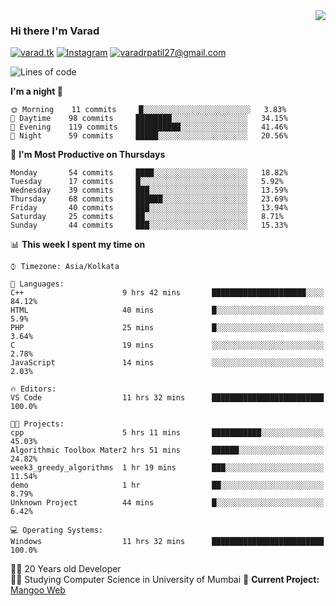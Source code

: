 <img align='right' src="https://github-readme-stats.vercel.app/api?username=varadp2000&show_icons=true">

### Hi there I'm Varad

[![varad.tk](https://img.shields.io/static/v1?label=varad.tk&message=%20&color=yellow&logo=&style=flat-square&logoColor=white)](https://varad.tk/)
[![Instagram](https://img.shields.io/static/v1?label=Instagram&message=%20&color=orange&logo=Instagram&style=flat-square&logoColor=white)](https://www.instagram.com/varad.r.p/)
[![varadrpatil27@gmail.com](https://img.shields.io/static/v1?label=me@lucafluri.ch&message=%20&color=red&logo=gmail&style=flat-square&logoColor=white)](mailto:varadrpatil27@gmail.com)


<!--START_SECTION:waka-->
![Lines of code](https://img.shields.io/badge/From%20Hello%20World%20I've%20written-969213%20Lines%20of%20code-blue)

**I'm a night 🦉** 

```text
🌞 Morning    11 commits     █░░░░░░░░░░░░░░░░░░░░░░░░   3.83% 
🌆 Daytime    98 commits     ████████░░░░░░░░░░░░░░░░░   34.15% 
🌃 Evening    119 commits    ██████████░░░░░░░░░░░░░░░   41.46% 
🌙 Night      59 commits     █████░░░░░░░░░░░░░░░░░░░░   20.56%

```
📅 **I'm Most Productive on Thursdays** 

```text
Monday       54 commits     ████░░░░░░░░░░░░░░░░░░░░░   18.82% 
Tuesday      17 commits     █░░░░░░░░░░░░░░░░░░░░░░░░   5.92% 
Wednesday    39 commits     ███░░░░░░░░░░░░░░░░░░░░░░   13.59% 
Thursday     68 commits     ██████░░░░░░░░░░░░░░░░░░░   23.69% 
Friday       40 commits     ███░░░░░░░░░░░░░░░░░░░░░░   13.94% 
Saturday     25 commits     ██░░░░░░░░░░░░░░░░░░░░░░░   8.71% 
Sunday       44 commits     ███░░░░░░░░░░░░░░░░░░░░░░   15.33%

```


📊 **This week I spent my time on** 

```text
⌚︎ Timezone: Asia/Kolkata

💬 Languages: 
C++                      9 hrs 42 mins       █████████████████████░░░░   84.12% 
HTML                     40 mins             █░░░░░░░░░░░░░░░░░░░░░░░░   5.9% 
PHP                      25 mins             █░░░░░░░░░░░░░░░░░░░░░░░░   3.64% 
C                        19 mins             ░░░░░░░░░░░░░░░░░░░░░░░░░   2.78% 
JavaScript               14 mins             ░░░░░░░░░░░░░░░░░░░░░░░░░   2.03%

🔥 Editors: 
VS Code                  11 hrs 32 mins      █████████████████████████   100.0%

🐱‍💻 Projects: 
cpp                      5 hrs 11 mins       ███████████░░░░░░░░░░░░░░   45.03% 
Algorithmic Toolbox Mater2 hrs 51 mins       ██████░░░░░░░░░░░░░░░░░░░   24.82% 
week3_greedy_algorithms  1 hr 19 mins        ███░░░░░░░░░░░░░░░░░░░░░░   11.54% 
demo                     1 hr                ██░░░░░░░░░░░░░░░░░░░░░░░   8.79% 
Unknown Project          44 mins             █░░░░░░░░░░░░░░░░░░░░░░░░   6.42%

💻 Operating Systems: 
Windows                  11 hrs 32 mins      █████████████████████████   100.0%

```


<!--END_SECTION:waka-->


👨‍💻 20 Years old Developer  
👨‍🎓 Studying Computer Science in University of Mumbai
🚧 **Current Project:** [Mangoo Web](https://github.com/varadp2000/mongoo-web)
